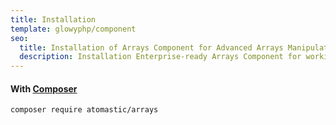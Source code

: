 ```yaml
---
title: Installation
template: glowyphp/component
seo:
  title: Installation of Arrays Component for Advanced Arrays Manipulations
  description: Installation Enterprise-ready Arrays Component for working with arrays, allowing you to chain multiple arrays operations together using a more readable syntax compared to traditional PHP arrays functions
---
```


#### With [Composer](https://getcomposer.org)

```
composer require atomastic/arrays
```
